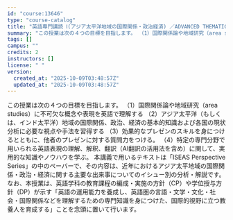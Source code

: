 ```yaml
---
id: "course:13646"
type: "course-catalog"
title: "英語専門講読 Ⅰ(アジア太平洋地域の国際関係・政治経済) ／ADVANCED THEMATIC READING Ⅰ"
summary: "この授業は次の４つの目標を目指します。 （1）国際関係論や地域研究（area studies）に不可欠な概念や表現を英語で理解する （2）アジア太平洋（もしくは、インド太平洋）地域の国際関係、政治、経済の基本的知識および各国の現状分析に必要…"
tags: []
campus: ""
credits: 2
instructors: []
license: " "
version:
  created_at: "2025-10-09T03:48:57Z"
  updated_at: "2025-10-09T03:48:57Z"
---
```


この授業は次の４つの目標を目指します。 （1）国際関係論や地域研究（area studies）に不可欠な概念や表現を英語で理解する （2）アジア太平洋（もしくは、インド太平洋）地域の国際関係、政治、経済の基本的知識および各国の現状分析に必要な視点や手法を習得する （3）効果的なプレゼンのスキルを身につけるとともに、他者のプレゼンに対する質問力をつける。 （4）特定の専門分野で用いられる英語表現の理解、解釈、翻訳（AI翻訳の活用法を含め）に関して、実用的な知識やノウハウを学ぶ。 本講義で用いるテキストは「ISEAS Perspective Series」の中のペーバーで、その内容は、近年におけるアジア太平地域の国際関係・政治・経済に関する主要な出来事についてのイシュー別の分析・解説です。 なお、本授業は、英語学科の教育課程の編成・実施の方針（CP）や学位授与方針（DP）が示す「英語の運用能力を養成し、英語圏の言語・文学・文化・社会・国際関係などを理解するための専門知識を身につけた、国際的視野に立つ教養人を育成する」ことを念頭に置いて行います。
